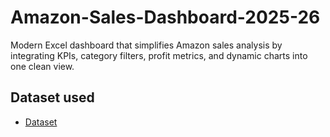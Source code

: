 # Amazon-Sales-Dashboard-2025-26
Modern Excel dashboard that simplifies Amazon sales analysis by integrating KPIs, category filters, profit metrics, and dynamic charts into one clean view.
<br>
## Dataset used
- <a href="https://github.com/Neha-Kashyap-15/Amazon-Sales-Dashboard-1-/blob/main/Amazon%20Dashboard%202025-26.xlsx">Dataset</a>
